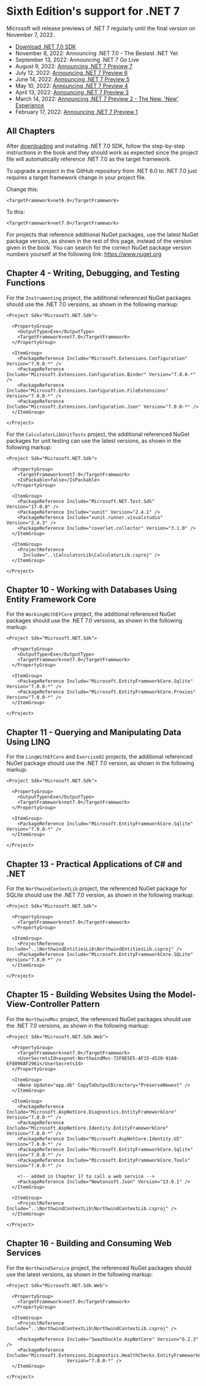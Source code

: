 # Sixth Edition's support for .NET 7
Microsoft will release previews of .NET 7 regularly until the final version on November 7, 2022.

- [Download .NET 7.0 SDK](https://dotnet.microsoft.com/download/dotnet/7.0)
- November 8, 2022: Announcing .NET 7.0 - The Bestest .NET Yet
- September 13, 2022: Announcing .NET 7 Go Live
- August 9, 2022: [Announcing .NET 7 Preview 7](https://devblogs.microsoft.com/dotnet/announcing-dotnet-7-preview-7/)
- July 12, 2022: [Announcing .NET 7 Preview 6](https://devblogs.microsoft.com/dotnet/announcing-dotnet-7-preview-6/)
- June 14, 2022: [Announcing .NET 7 Preview 5](https://devblogs.microsoft.com/dotnet/announcing-dotnet-7-preview-5/)
- May 10, 2022: [Announcing .NET 7 Preview 4](https://devblogs.microsoft.com/dotnet/announcing-dotnet-7-preview-4/)
- April 13, 2022: [Announcing .NET 7 Preview 3](https://devblogs.microsoft.com/dotnet/announcing-dotnet-7-preview-3/)
- March 14, 2022: [Announcing .NET 7 Preview 2 - The New, 'New' Experience](https://devblogs.microsoft.com/dotnet/announcing-dotnet-7-preview-2/)
- February 17, 2022: [Announcing .NET 7 Preview 1](https://devblogs.microsoft.com/dotnet/announcing-net-7-preview-1/)

## All Chapters
After [downloading](https://dotnet.microsoft.com/download/dotnet/7.0) and installing .NET 7.0 SDK, follow the step-by-step instructions in the book and they should work as expected since the project file will automatically reference .NET 7.0 as the target framework. 

To upgrade a project in the GitHub repository from .NET 6.0 to .NET 7.0 just requires a target framework change in your project file.

Change this:
```
<TargetFramework>net6.0</TargetFramework>
```
To this:
```
<TargetFramework>net7.0</TargetFramework>
```
For projects that reference additional NuGet packages, use the latest NuGet package version, as shown in the rest of this page, instead of the version given in the book. You can search for the correct NuGet package version numbers yourself at the following link: https://www.nuget.org

## Chapter 4 - Writing, Debugging, and Testing Functions
For the `Instrumenting` project, the additional referenced NuGet packages should use the .NET 7.0 versions, as shown in the following markup: 
```
<Project Sdk="Microsoft.NET.Sdk">

  <PropertyGroup>
    <OutputType>Exe</OutputType>
    <TargetFramework>net7.0</TargetFramework>
  </PropertyGroup>

  <ItemGroup>
    <PackageReference Include="Microsoft.Extensions.Configuration" Version="7.0.0-*" />
    <PackageReference Include="Microsoft.Extensions.Configuration.Binder" Version="7.0.0-*" />
    <PackageReference Include="Microsoft.Extensions.Configuration.FileExtensions" Version="7.0.0-*" />
    <PackageReference Include="Microsoft.Extensions.Configuration.Json" Version="7.0.0-*" />
  </ItemGroup>

</Project>
```
For the `CalculatorLibUnitTests` project, the additional referenced NuGet packages for unit testing can use the latest versions, as shown in the following markup:
```
<Project Sdk="Microsoft.NET.Sdk">

  <PropertyGroup>
    <TargetFramework>net7.0</TargetFramework>
    <IsPackable>false</IsPackable>
  </PropertyGroup>

  <ItemGroup>
    <PackageReference Include="Microsoft.NET.Test.Sdk" Version="17.0.0" />
    <PackageReference Include="xunit" Version="2.4.1" />
    <PackageReference Include="xunit.runner.visualstudio" Version="2.4.3" />
    <PackageReference Include="coverlet.collector" Version="3.1.0" />
  </ItemGroup>

  <ItemGroup>
    <ProjectReference 
      Include="..\CalculatorLib\CalculatorLib.csproj" />
  </ItemGroup>

</Project>
```
## Chapter 10 - Working with Databases Using Entity Framework Core
For the `WorkingWithEFCore` project, the additional referenced NuGet packages should use the .NET 7.0 versions, as shown in the following markup:
```
<Project Sdk="Microsoft.NET.Sdk">

  <PropertyGroup>
    <OutputType>Exe</OutputType>
    <TargetFramework>net7.0</TargetFramework>
  </PropertyGroup>

  <ItemGroup>
    <PackageReference Include="Microsoft.EntityFrameworkCore.Sqlite" Version="7.0.0-*" />
    <PackageReference Include="Microsoft.EntityFrameworkCore.Proxies" Version="7.0.0-*" />
  </ItemGroup>

</Project>
```
## Chapter 11 - Querying and Manipulating Data Using LINQ
For the `LinqWithEFCore` and `Exercise02` projects, the additional referenced NuGet package should use the .NET 7.0 version, as shown in the following markup:
```
<Project Sdk="Microsoft.NET.Sdk">

  <PropertyGroup>
    <OutputType>Exe</OutputType>
    <TargetFramework>net7.0</TargetFramework>
  </PropertyGroup>

  <ItemGroup>
    <PackageReference Include="Microsoft.EntityFrameworkCore.Sqlite" Version="7.0.0-*" />
  </ItemGroup>

</Project>
```
## Chapter 13 - Practical Applications of C# and .NET
For the `NorthwindContextLib` project, the referenced NuGet package for SQLite should use the .NET 7.0 version, as shown in the following markup:
```
<Project Sdk="Microsoft.NET.Sdk">

  <PropertyGroup>
    <TargetFramework>net7.0</TargetFramework>
  </PropertyGroup>

  <ItemGroup>
    <ProjectReference Include="..\NorthwindEntitiesLib\NorthwindEntitiesLib.csproj" />
    <PackageReference Include="Microsoft.EntityFrameworkCore.SQLite" Version="7.0.0-*" />
  </ItemGroup>

</Project>
```
## Chapter 15 - Building Websites Using the Model-View-Controller Pattern
For the `NorthwindMvc` project, the referenced NuGet packages should use the .NET 7.0 versions, as shown in the following markup:
```
<Project Sdk="Microsoft.NET.Sdk.Web">

  <PropertyGroup>
    <TargetFramework>net7.0</TargetFramework>
    <UserSecretsId>aspnet-NorthwindMvc-72F8E5E5-AF15-4520-91A9-EF8090AF2961</UserSecretsId>
  </PropertyGroup>

  <ItemGroup>
    <None Update="app.db" CopyToOutputDirectory="PreserveNewest" />
  </ItemGroup>

  <ItemGroup>
    <PackageReference Include="Microsoft.AspNetCore.Diagnostics.EntityFrameworkCore" Version="7.0.0-*" />
    <PackageReference Include="Microsoft.AspNetCore.Identity.EntityFrameworkCore" Version="7.0.0-*" />
    <PackageReference Include="Microsoft.AspNetCore.Identity.UI" Version="7.0.0-*" />
    <PackageReference Include="Microsoft.EntityFrameworkCore.Sqlite" Version="7.0.0-*" />
    <PackageReference Include="Microsoft.EntityFrameworkCore.Tools" Version="7.0.0-*" />
    
    <!-- added in Chapter 17 to call a web service -->
    <PackageReference Include="Newtonsoft.Json" Version="13.0.1" />
  </ItemGroup>

  <ItemGroup>
    <ProjectReference Include="..\NorthwindContextLib\NorthwindContextLib.csproj" />
  </ItemGroup>

</Project>
```

## Chapter 16 - Building and Consuming Web Services
For the `NorthwindService` project, the referenced NuGet packages should use the latest versions, as shown in the following markup:
```
<Project Sdk="Microsoft.NET.Sdk.Web">

  <PropertyGroup>
    <TargetFramework>net7.0</TargetFramework>
  </PropertyGroup>

  <ItemGroup>
    <ProjectReference Include="..\NorthwindContextLib\NorthwindContextLib.csproj" />

    <PackageReference Include="Swashbuckle.AspNetCore" Version="6.2.3" />
    <PackageReference Include="Microsoft.Extensions.Diagnostics.HealthChecks.EntityFrameworkCore" 
                      Version="7.0.0-*" />
  </ItemGroup>

</Project>
```
